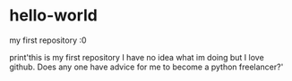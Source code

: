 # hello-world
my first repository :0

print'this is my first repository I have no idea what im doing but I love github. Does any one have advice for me to become a python freelancer?'

